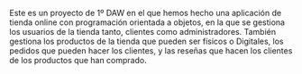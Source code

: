Este es un proyecto de 1º DAW en el que hemos hecho una aplicación de tienda online con programación orientada a objetos, en la que se gestiona los usuarios de la tienda tanto, clientes como administradores. También gestiona los productos de la tienda que pueden ser físicos o Digitales, los pedidos que pueden hacer los clientes, y las reseñas que hacen los clientes de los productos que han comprado.